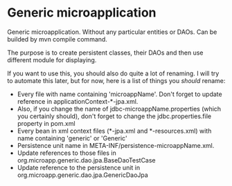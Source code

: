 # Generic microapplication
Generic microapplication. Without any particular entities or DAOs. Can be builded by mvn compile command.

The purpose is to create persistent classes, their DAOs and then use different module for displaying.

If you want to use this, you should also do quite a lot of renaming. I will try to automate this later, but for now, here
is a list of things you _should_ rename:

* Every file with name containing 'microappName'. Don't forget to update reference in applicationContext-*-jpa.xml. 
* Also, if you change the name of jdbc-microappName.properties (which you certainly should), don't forget to change the jdbc.properties.file property in pom.xml
* Every bean in xml context files (*-jpa.xml and *-resources.xml) with name containing 'generic' or 'Generic'
* Persistence unit name in META-INF/persistence-microappName.xml. 
* Update references to those files in org.microapp.generic.dao.jpa.BaseDaoTestCase 
* Update reference to the persistence unit in org.microapp.generic.dao.jpa.GenericDaoJpa
